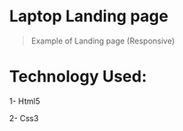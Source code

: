 # Laptop Landing page

> Example of Landing page (Responsive)

# Technology Used:

1- Html5

2- Css3
